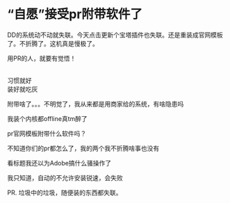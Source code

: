 # “自愿”接受pr附带软件了


DD的系统动不动就失联。今天点击更新个宝塔插件也失联。还是重装成官网模板了。不折腾了。这机真是慢极了。

用PR的人，就要有觉悟！<br />
<br />
<img src="static/image/smiley/default/lol.gif" smilieid="12" border="0" alt="" /><img src="static/image/smiley/default/lol.gif" smilieid="12" border="0" alt="" /><img src="static/image/smiley/default/lol.gif" smilieid="12" border="0" alt="" />

习惯就好<br />
装好就吃灰<br />
<img src="static/image/smiley/default/titter.gif" smilieid="9" border="0" alt="" />

附带啥了。。。不明觉了，我从来都是用商家给的系统，有啥隐患吗

我装个内核都offline真tm醉了

pr官网模板附带什么软件吗？

不知道你们的pr都怎么了，我的两个我不折腾啥事也没有

<img src="static/image/smiley/yct/003.gif" smilieid="50" border="0" alt="" />看标题我还以为Adobe搞什么骚操作了

我只知道，自动的不允许安装锐速，会失败

PR. 垃圾中的垃圾，随便装的东西都失联。
